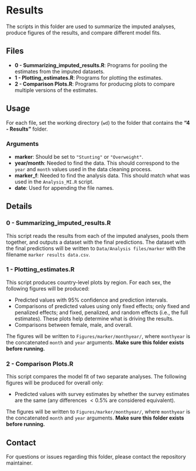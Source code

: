 
# Results

The scripts in this folder are used to summarize the imputed analyses,
produce figures of the results, and compare different model fits.

## Files

- **0 - Summarizing_imputed_results.R**: Programs for pooling the
  estimates from the imputed datasets.
- **1 - Plotting_estimates.R**: Programs for plotting the estimates.
- **2 - Comparison Plots.R**: Programs for producing plots to compare
  multiple versions of the estimates.

## Usage

For each file, set the working directory (`wd`) to the folder that
contains the **“4 - Results”** folder.

### Arguments

- **marker**: Should be set to `"Stunting"` or `"Overweight"`.
- **year/month**: Needed to find the data. This should correspond to the
  `year` and `month` values used in the data cleaning process.
- **marker_f**: Needed to find the analysis data. This should match what
  was used in the `Analysis_MI.R` script.
- **date**: Used for appending the file names.

## Details

### 0 - Summarizing_imputed_results.R

This script reads the results from each of the imputed analyses, pools
them together, and outputs a dataset with the final predictions. The
dataset with the final predictions will be written to
`Data/Analysis files/marker` with the filename
`marker results data.csv`.

### 1 - Plotting_estimates.R

This script produces country-level plots by region. For each sex, the
following figures will be produced:

- Predicted values with 95% confidence and prediction intervals.
- Comparisons of predicted values using only fixed effects; only fixed
  and penalized effects; and fixed, penalized, and random effects (i.e.,
  the full estimates). These plots help determine what is driving the
  results.
- Comparisons between female, male, and overall.

The figures will be written to `Figures/marker/monthyear/`, where
`monthyear` is the concatenated `month` and `year` arguments. **Make
sure this folder exists before running.**

### 2 - Comparison Plots.R

This script compares the model fit of two separate analyses. The
following figures will be produced for overall only:

- Predicted values with survey estimates by whether the survey estimates
  are the same (any differences $<0.5\%$ are considered equivalent).

The figures will be written to `Figures/marker/monthyear/`, where
`monthyear` is the concatenated `month` and `year` arguments. **Make
sure this folder exists before running.**

## Contact

For questions or issues regarding this folder, please contact the
repository maintainer.
